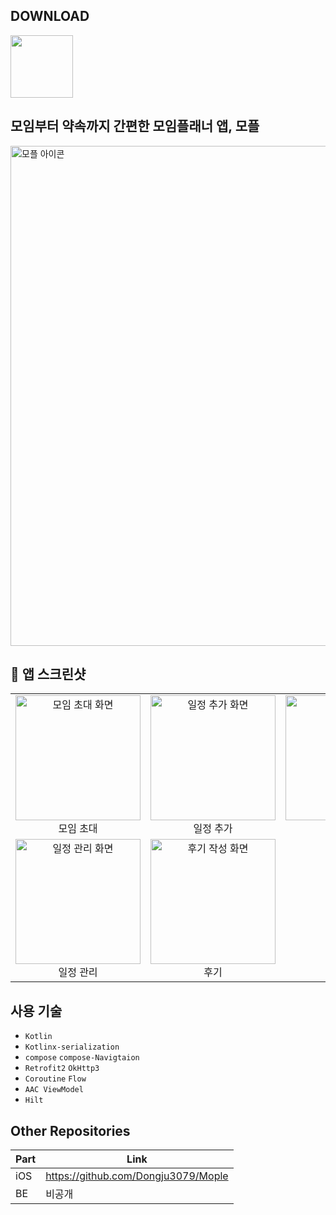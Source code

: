 ## DOWNLOAD
<a href="https://play.google.com/store/apps/details?id=com.moim.moimtable"><img src="https://play.google.com/intl/en_us/badges/static/images/badges/en_badge_web_generic.png" height="100"></a>

## 모임부터 약속까지 간편한 모임플래너 앱, 모플
<img src="https://github.com/user-attachments/assets/4a4e7073-be41-4ce8-8451-76bfc8010baf" width="800" alt="모플 아이콘 "/>

## 📱 앱 스크린샷
<table>
  <tr>
    <td align="center">
      <img src="https://github.com/user-attachments/assets/8b9c9151-1c5f-4505-94de-641e2a2d09c4" width="200" alt="모임 초대 화면"/>
      <br/>모임 초대
    </td>
    <td align="center">
      <img src="https://github.com/user-attachments/assets/3f73442d-9509-43c5-bf2e-f7d197a479eb" width="200" alt="일정 추가 화면"/>
      <br/>일정 추가
    </td>
    <td align="center">
      <img src="https://github.com/user-attachments/assets/0c87d7a0-7b7b-4fea-993c-e2ab9d65531c" width="200" alt="알림 화면"/>
      <br/>알림
    </td>
  </tr>
  <tr>
    <td align="center">
      <img src="https://github.com/user-attachments/assets/8f7c90b7-8dd8-461a-b5b3-f54e6b309778" width="200" alt="일정 관리 화면"/>
      <br/>일정 관리
    </td>
    <td align="center">
      <img src="https://github.com/user-attachments/assets/7882d2f5-ead5-40da-9e3d-b19ab6c60793" width="200" alt="후기 작성 화면"/>
      <br/>후기
    </td>
    <td></td>
  </tr>
</table>

## 사용 기술
- `Kotlin`
- `Kotlinx-serialization`
- `compose` `compose-Navigtaion`
- `Retrofit2` `OkHttp3`
- `Coroutine` `Flow`
- `AAC ViewModel`
- `Hilt`

## Other Repositories
| Part | Link |
| --- | --- |
| iOS | https://github.com/Dongju3079/Mople
| BE | 비공개
